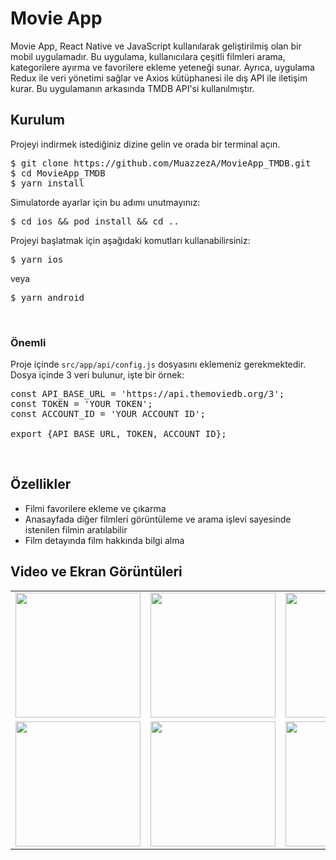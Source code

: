 <h1>Movie App</h1>

<p>Movie App, React Native ve JavaScript kullanılarak geliştirilmiş olan bir mobil uygulamadır. Bu uygulama, kullanıcılara çeşitli filmleri arama, kategorilere ayırma ve favorilere ekleme yeteneği sunar. Ayrıca, uygulama Redux ile veri yönetimi sağlar ve Axios kütüphanesi ile dış API ile iletişim kurar. Bu uygulamanın arkasında TMDB API'si kullanılmıştır.</p>

<h2>Kurulum</h2>

<p>Projeyi indirmek istediğiniz dizine gelin ve orada bir terminal açın.</p>

<pre>
$ git clone https://github.com/MuazzezA/MovieApp_TMDB.git
$ cd MovieApp_TMDB
$ yarn install
</pre>

<p>Simulatorde ayarlar için bu adımı unutmayınız:</p>

<pre>
$ cd ios && pod install && cd ..
</pre>

<p>Projeyi başlatmak için aşağıdaki komutları kullanabilirsiniz:</p>

<pre>
$ yarn ios
</pre>
veya
<pre>
$ yarn android
</pre>
<br>
<h3>Önemli</h3>

<p>Proje içinde <code>src/app/api/config.js</code> dosyasını eklemeniz gerekmektedir. Dosya içinde 3 veri bulunur, işte bir örnek:</p>

<pre>
const API_BASE_URL = 'https://api.themoviedb.org/3';
const TOKEN = 'YOUR TOKEN';
const ACCOUNT_ID = 'YOUR ACCOUNT ID';

export {API_BASE_URL, TOKEN, ACCOUNT_ID};
</pre>
<br>
<h2>Özellikler</h2>

<ul>
  <li>Filmi favorilere ekleme ve çıkarma</li>
  <li>Anasayfada diğer filmleri görüntüleme ve arama işlevi sayesinde istenilen filmin aratılabilir</li>
  <li>Film detayında film hakkında bilgi alma</li>
</ul>

<h2>Video ve Ekran Görüntüleri</h2>

<table>
  <tr>
    <td>
      <img width="200" src="https://github.com/MuazzezA/MovieApp_TMDB/assets/64336826/f31aa65c-6df2-4e30-811e-dbb7d35365b5" />
    </td>
    <td>
      <img width="200" src="https://github.com/MuazzezA/MovieApp_TMDB/assets/64336826/490758f8-6c37-4316-92fb-b5af29ddd60d" />
    </td>
    <td>
      <img width="200" src="https://github.com/MuazzezA/MovieApp_TMDB/assets/64336826/892e718a-ccd3-420c-80f4-a0e3bf766a0d" />
    </td>
  </tr>
  <tr>
    <td>
      <img width="200" src="https://github.com/MuazzezA/MovieApp_TMDB/assets/64336826/ae43771b-87fa-4504-8c2c-0d240027a20c" />
    </td>
    <td>
      <img width="200" src="https://github.com/MuazzezA/MovieApp_TMDB/assets/64336826/04a221ab-5c18-44e1-9cea-b2408bcb565f" />
    </td>
    <td>
      <img width="200" src="https://github.com/MuazzezA/MovieApp_TMDB/assets/64336826/725724b0-10cb-4560-a73d-9b47ab496c3a" />
    </td>
  </tr>
</table>

